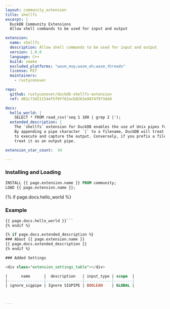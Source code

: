 ```yaml
---
layout: community_extension
title: shellfs
excerpt: |
  DuckDB Community Extensions
  Allow shell commands to be used for input and output

extension:
  name: shellfs
  description: Allow shell commands to be used for input and output
  version: 1.0.0
  language: C++
  build: cmake
  excluded_platforms: "wasm_mvp;wasm_eh;wasm_threads"
  license: MIT
  maintainers:
    - rustyconover

repo:
  github: rustyconover/duckdb-shellfs-extension
  ref: d01c73d211544f5f0ff62acb8263a9874f973ddd

docs:
  hello_world: |
    SELECT * FROM read_csv('seq 1 100 | grep 2 |');
  extended_description: |
    The `shellfs` extension for DuckDB enables the use of Unix pipes for input and output.
    By appending a pipe character `|` to a filename, DuckDB will treat it as a series of commands
    to execute and capture the output. Conversely, if you prefix a filename with `|`, DuckDB will
    treat it as an output pipe.

extension_star_count:  34

---
```


### Installing and Loading
```sql
INSTALL {{ page.extension.name }} FROM community;
LOAD {{ page.extension.name }};
```

{% if page.docs.hello_world %}
### Example
```sql
{{ page.docs.hello_world }}```
{% endif %}

{% if page.docs.extended_description %}
### About {{ page.extension.name }}
{{ page.docs.extended_description }}
{% endif %}

### Added Settings

<div class="extension_settings_table"></div>

|      name      |  description   | input_type | scope  |
|----------------|----------------|------------|--------|
| ignore_sigpipe | Ignore SIGPIPE | BOOLEAN    | GLOBAL |



---

